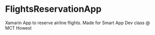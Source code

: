 # FlightsReservationApp
Xamarin App to reserve airline flights. Made for Smart App Dev class @ MCT Howest
